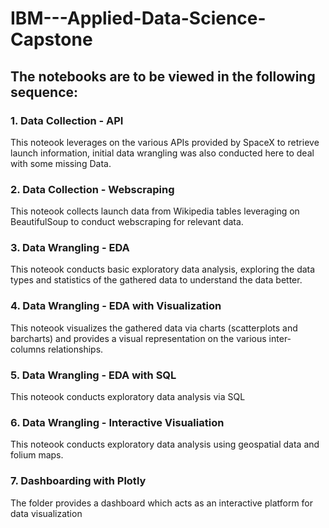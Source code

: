 # IBM---Applied-Data-Science-Capstone

## The notebooks are to be viewed in the following sequence: 

### 1. Data Collection - API
This noteook leverages on the various APIs provided by SpaceX to retrieve launch information, initial data wrangling was also conducted here to deal with some missing Data. 

### 2. Data Collection - Webscraping
This noteook collects launch data from Wikipedia tables leveraging on BeautifulSoup to conduct webscraping for relevant data.

### 3. Data Wrangling - EDA
This noteook conducts basic exploratory data analysis, exploring the data types and statistics of the gathered data to understand the data better.

### 4. Data Wrangling - EDA with Visualization
This noteook visualizes the gathered data via charts (scatterplots and barcharts) and provides a visual representation on the various inter-columns relationships.

### 5. Data Wrangling - EDA with SQL
This noteook conducts exploratory data analysis via SQL

### 6. Data Wrangling - Interactive Visualiation
This noteook conducts exploratory data analysis using geospatial data and folium maps.

### 7. Dashboarding with Plotly
The folder provides a dashboard which acts as an interactive platform for data visualization
